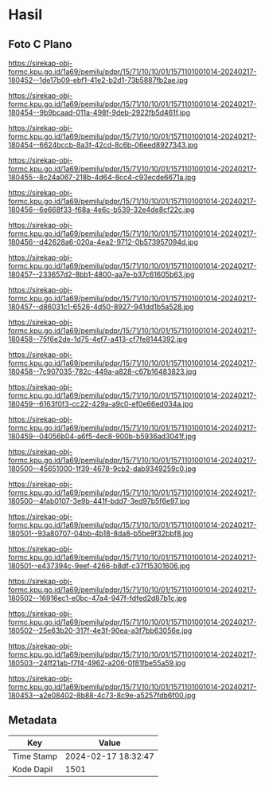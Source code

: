 # Hasil

## Foto C Plano

https://sirekap-obj-formc.kpu.go.id/1a69/pemilu/pdpr/15/71/10/10/01/1571101001014-20240217-180452--1de17b09-ebf1-41e2-b2d1-73b5887fb2ae.jpg

https://sirekap-obj-formc.kpu.go.id/1a69/pemilu/pdpr/15/71/10/10/01/1571101001014-20240217-180454--9b9bcaad-011a-498f-9deb-2922fb5d461f.jpg

https://sirekap-obj-formc.kpu.go.id/1a69/pemilu/pdpr/15/71/10/10/01/1571101001014-20240217-180454--6624bccb-8a3f-42cd-8c6b-06eed8927343.jpg

https://sirekap-obj-formc.kpu.go.id/1a69/pemilu/pdpr/15/71/10/10/01/1571101001014-20240217-180455--8c24a067-218b-4d64-8cc4-c93ecde6671a.jpg

https://sirekap-obj-formc.kpu.go.id/1a69/pemilu/pdpr/15/71/10/10/01/1571101001014-20240217-180456--6e668f33-f68a-4e6c-b539-32e4de8cf22c.jpg

https://sirekap-obj-formc.kpu.go.id/1a69/pemilu/pdpr/15/71/10/10/01/1571101001014-20240217-180456--d42628a6-020a-4ea2-9712-0b573957094d.jpg

https://sirekap-obj-formc.kpu.go.id/1a69/pemilu/pdpr/15/71/10/10/01/1571101001014-20240217-180457--233657d2-8bb1-4800-aa7e-b37c61605b63.jpg

https://sirekap-obj-formc.kpu.go.id/1a69/pemilu/pdpr/15/71/10/10/01/1571101001014-20240217-180457--d86031c1-6526-4d50-8927-941dd1b5a528.jpg

https://sirekap-obj-formc.kpu.go.id/1a69/pemilu/pdpr/15/71/10/10/01/1571101001014-20240217-180458--75f6e2de-1d75-4ef7-a413-cf7fe8144392.jpg

https://sirekap-obj-formc.kpu.go.id/1a69/pemilu/pdpr/15/71/10/10/01/1571101001014-20240217-180458--7c907035-782c-449a-a828-c67b16483823.jpg

https://sirekap-obj-formc.kpu.go.id/1a69/pemilu/pdpr/15/71/10/10/01/1571101001014-20240217-180459--6163f0f3-cc22-429a-a9c0-ef0e66ed034a.jpg

https://sirekap-obj-formc.kpu.go.id/1a69/pemilu/pdpr/15/71/10/10/01/1571101001014-20240217-180459--04056b04-a6f5-4ec8-900b-b5936ad3041f.jpg

https://sirekap-obj-formc.kpu.go.id/1a69/pemilu/pdpr/15/71/10/10/01/1571101001014-20240217-180500--45651000-1f39-4678-9cb2-dab9349259c0.jpg

https://sirekap-obj-formc.kpu.go.id/1a69/pemilu/pdpr/15/71/10/10/01/1571101001014-20240217-180500--4fab0107-3e9b-441f-bdd7-3ed97b5f6e97.jpg

https://sirekap-obj-formc.kpu.go.id/1a69/pemilu/pdpr/15/71/10/10/01/1571101001014-20240217-180501--93a80707-04bb-4b18-8da8-b5be9f32bbf8.jpg

https://sirekap-obj-formc.kpu.go.id/1a69/pemilu/pdpr/15/71/10/10/01/1571101001014-20240217-180501--e437394c-9eef-4266-b8df-c37f15301606.jpg

https://sirekap-obj-formc.kpu.go.id/1a69/pemilu/pdpr/15/71/10/10/01/1571101001014-20240217-180502--16916ec1-e0bc-47a4-947f-fdfed2d87b1c.jpg

https://sirekap-obj-formc.kpu.go.id/1a69/pemilu/pdpr/15/71/10/10/01/1571101001014-20240217-180502--25e63b20-317f-4e3f-90ea-a3f7bb63056e.jpg

https://sirekap-obj-formc.kpu.go.id/1a69/pemilu/pdpr/15/71/10/10/01/1571101001014-20240217-180503--24ff21ab-f7f4-4962-a206-0f81fbe55a59.jpg

https://sirekap-obj-formc.kpu.go.id/1a69/pemilu/pdpr/15/71/10/10/01/1571101001014-20240217-180453--a2e08402-8b88-4c73-8c9e-a5257fdb6f00.jpg


## Metadata

| Key        | Value               |
| ---------- | ------------------- |
| Time Stamp | 2024-02-17 18:32:47 |
| Kode Dapil | 1501                |



